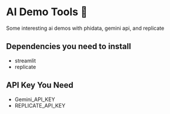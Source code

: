 # AI Demo Tools 🎨
Some interesting ai demos with phidata, gemini api, and replicate

## Dependencies you need to install  

- streamlit 
- replicate   

## API Key You Need 
- Gemini_API_KEY 
- REPLICATE_API_KEY 
